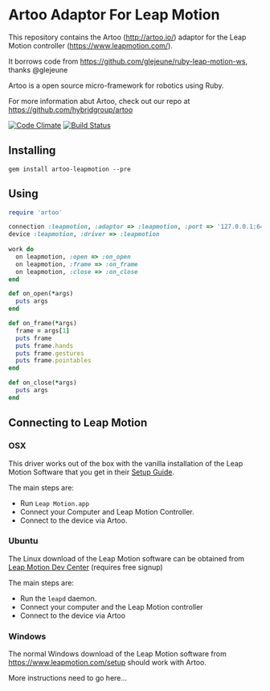 # Artoo Adaptor For Leap Motion

This repository contains the Artoo (http://artoo.io/) adaptor for the Leap Motion controller (https://www.leapmotion.com/). 

It borrows code from https://github.com/glejeune/ruby-leap-motion-ws, thanks @glejeune

Artoo is a open source micro-framework for robotics using Ruby.

For more information abut Artoo, check out our repo at https://github.com/hybridgroup/artoo

[![Code Climate](https://codeclimate.com/github/hybridgroup/artoo-leapmotion.png)](https://codeclimate.com/github/hybridgroup/artoo-leapmotion) [![Build Status](https://travis-ci.org/hybridgroup/artoo-leapmotion.png?branch=master)](https://travis-ci.org/hybridgroup/artoo-leapmotion)

## Installing

```
gem install artoo-leapmotion --pre
```

## Using

```ruby
require 'artoo'

connection :leapmotion, :adaptor => :leapmotion, :port => '127.0.0.1:6437'
device :leapmotion, :driver => :leapmotion
  
work do
  on leapmotion, :open => :on_open
  on leapmotion, :frame => :on_frame
  on leapmotion, :close => :on_close
end

def on_open(*args)
  puts args
end

def on_frame(*args)
  frame = args[1]
  puts frame
  puts frame.hands
  puts frame.gestures
  puts frame.pointables
end

def on_close(*args)
  puts args
end
```

## Connecting to Leap Motion

### OSX

This driver works out of the box with the vanilla installation of the Leap Motion Software that you get in their [Setup Guide](https://www.leapmotion.com/setup ).

The main steps are:

- Run `Leap Motion.app`
- Connect your Computer and Leap Motion Controller.
- Connect to the device via Artoo.

### Ubuntu

The Linux download of the Leap Motion software can be obtained from [Leap Motion Dev Center](https://developer.leapmotion.com/downloads) (requires free signup)

The main steps are:

- Run the `leapd` daemon.
- Connect your computer and the Leap Motion controller
- Connect to the device via Artoo

### Windows

The normal Windows download of the Leap Motion software from https://www.leapmotion.com/setup should work with Artoo.

More instructions need to go here...
